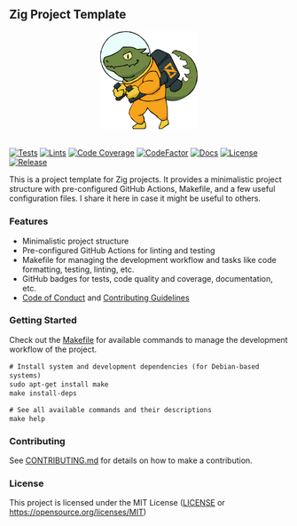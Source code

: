 ## Zig Project Template

<div align="center">
  <picture>
    <img alt="Zig Logo" src="docs/assets/logo/zero.svg" height="35%" width="35%">
  </picture>
</div>
<br>

[![Tests](https://img.shields.io/github/actions/workflow/status/habedi/template-zig-project/tests.yml?label=tests&style=flat&labelColor=282c34&logo=github)](https://github.com/habedi/template-zig-project/actions/workflows/tests.yml)
[![Lints](https://img.shields.io/github/actions/workflow/status/habedi/template-zig-project/lints.yml?label=lints&style=flat&labelColor=282c34&logo=github)](https://github.com/habedi/template-zig-project/actions/workflows/lints.yml)
[![Code Coverage](https://img.shields.io/codecov/c/github/habedi/template-zig-project?label=coverage&style=flat&labelColor=282c34&logo=codecov)](https://codecov.io/gh/habedi/template-zig-project)
[![CodeFactor](https://img.shields.io/codefactor/grade/github/habedi/template-zig-project?label=code%20quality&style=flat&labelColor=282c34&logo=codefactor)](https://www.codefactor.io/repository/github/habedi/template-zig-project)
[![Docs](https://img.shields.io/badge/docs-latest-007ec6?label=docs&style=flat&labelColor=282c34&logo=readthedocs)](docs)
[![License](https://img.shields.io/badge/license-MIT-007ec6?label=license&style=flat&labelColor=282c34&logo=open-source-initiative)](https://github.com/habedi/template-zig-project/blob/main/LICENSE)
[![Release](https://img.shields.io/github/release/habedi/template-zig-project.svg?label=release&style=flat&labelColor=282c34&logo=github)](https://github.com/habedi/template-zig-project/releases/latest)

This is a project template for Zig projects.
It provides a minimalistic project structure with pre-configured GitHub Actions, Makefile, and a few useful
configuration files.
I share it here in case it might be useful to others.

### Features

- Minimalistic project structure
- Pre-configured GitHub Actions for linting and testing
- Makefile for managing the development workflow and tasks like code formatting, testing, linting, etc.
- GitHub badges for tests, code quality and coverage, documentation, etc.
- [Code of Conduct](CODE_OF_CONDUCT.md) and [Contributing Guidelines](CONTRIBUTING.md)

### Getting Started

Check out the [Makefile](Makefile) for available commands to manage the development workflow of the project.

```shell
# Install system and development dependencies (for Debian-based systems)
sudo apt-get install make
make install-deps
```

```shell
# See all available commands and their descriptions
make help
```

### Contributing

See [CONTRIBUTING.md](CONTRIBUTING.md) for details on how to make a contribution.

### License

This project is licensed under the MIT License ([LICENSE](LICENSE) or https://opensource.org/licenses/MIT)
